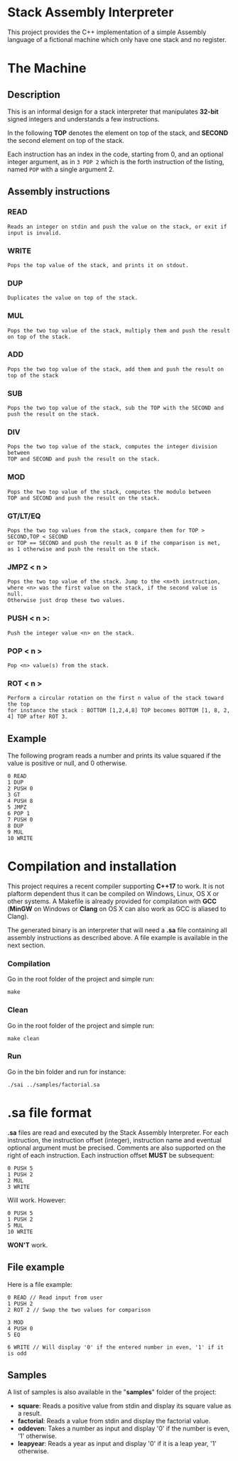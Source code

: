 # Stack Assembly Interpreter

This project provides the C++ implementation of a simple Assembly language of a fictional machine which only have one stack and no register.

# The Machine
## Description

This is an informal design for a stack interpreter that manipulates **32-bit** signed integers and understands a few instructions.

In the following **TOP** denotes the element on top of the stack, and **SECOND** the second element on top of the stack.

Each instruction has an index in the code, starting from 0, and an optional integer argument, as in ``3 POP 2`` which is the forth instruction of the listing, named ``POP`` with a single argument 2.

## Assembly instructions

### READ
	Reads an integer on stdin and push the value on the stack, or exit if input is invalid.

### WRITE
    Pops the top value of the stack, and prints it on stdout.

### DUP
    Duplicates the value on top of the stack.

### MUL
    Pops the two top value of the stack, multiply them and push the result on top of the stack.

### ADD
    Pops the two top value of the stack, add them and push the result on top of the stack

### SUB
    Pops the two top value of the stack, sub the TOP with the SECOND and push the result on the stack.

### DIV
    Pops the two top value of the stack, computes the integer division between
    TOP and SECOND and push the result on the stack.

### MOD
    Pops the two top value of the stack, computes the modulo between
    TOP and SECOND and push the result on the stack.

### GT/LT/EQ
    Pops the two top values from the stack, compare them for TOP > SECOND,TOP < SECOND
    or TOP == SECOND and push the result as 0 if the comparison is met,
    as 1 otherwise and push the result on the stack.

### JMPZ < n >
    Pops the two top value of the stack. Jump to the <n>th instruction,
    where <n> was the first value on the stack, if the second value is null.
    Otherwise just drop these two values.

### PUSH < n >:
    Push the integer value <n> on the stack.

### POP < n >
    Pop <n> value(s) from the stack.

### ROT < n >
    Perform a circular rotation on the first n value of the stack toward the top
    for instance the stack : BOTTOM [1,2,4,8] TOP becomes BOTTOM [1, 8, 2, 4] TOP after ROT 3.

## Example
The following program reads a number and prints its value squared if the value is positive or null, and 0 otherwise.

	0 READ
	1 DUP
	2 PUSH 0
	3 GT
	4 PUSH 8
	5 JMPZ
	6 POP 1
	7 PUSH 0
	8 DUP
	9 MUL
	10 WRITE
	
# Compilation and installation
This project requires a recent compiler supporting **C++17** to work. It is not plaftorm dependent thus it can be compiled on Windows, Linux, OS X or other systems. A Makefile is already provided for compilation with **GCC** (**MinGW** on Windows or **Clang** on OS X can also work as GCC is aliased to Clang).

The generated binary is an interpreter that will need a **.sa** file containing all assembly instructions as described above. A file example is available in the next section.



### Compilation

Go in the root folder of the project and simple run:

	make

### Clean

Go in the root folder of the project and simple run:

	make clean

### Run
Go in the bin folder and run for instance:

	./sai ../samples/factorial.sa

# .sa file format

**.sa** files are read and executed by the Stack Assembly Interpreter. For each instruction, the instruction offset (integer), instruction name and eventual optional argument must be precised. Comments are also supported on the right of each instruction. Each instruction offset **MUST** be subsequent:

	0 PUSH 5
	1 PUSH 2
	2 MUL
	3 WRITE

Will work. However:

	0 PUSH 5
	1 PUSH 2
	5 MUL
	10 WRITE

**WON'T** work.

## File example

Here is a file example:

	0 READ // Read input from user
	1 PUSH 2
	2 ROT 2 // Swap the two values for comparison
	
	3 MOD
	4 PUSH 0
	5 EQ
	
	6 WRITE // Will display '0' if the entered number in even, '1' if it is odd

## Samples
A list of samples is also available in the "**samples**" folder of the project:

 - **square**: Reads a positive value from stdin and display its square value as a result.
 - **factorial**: Reads a value from stdin and display the factorial value.
 - **oddeven**: Takes a number as input and display '0' if the number is even, '1' otherwise.
 - **leapyear**: Reads a year as input and display '0' if it is a leap year, '1' otherwise.

